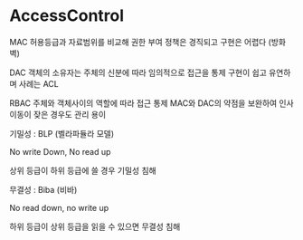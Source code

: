 # AccessControl

MAC 허용등급과 자료범위를 비교해 권한 부여
정책은 경직되고 구현은 어렵다 (방화벽)

DAC 객체의 소유자는 주체의 신분에 따라 임의적으로 접근을 통제
구현이 쉽고 유연하며 사례는 ACL

RBAC 주체와 객체사이의 역할에 따라 접근 통제
MAC와 DAC의 약점을 보완하여 인사이동이 잦은 경우도 관리 용이

기밀성 : BLP (벨라파듈라 모델)

No write Down, No read up

상위 등급이 하위 등급에 쓸 경우 기밀성 침해

무결성 : Biba (비바)

No read down, no write up

하위 등급이 상위 등급을 읽을 수 있으면 무결성 침해